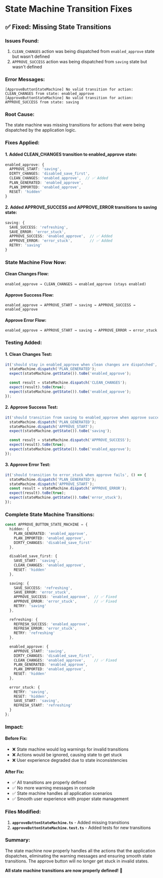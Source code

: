 # State Machine Transition Fixes

## ✅ **Fixed: Missing State Transitions**

### **Issues Found:**
1. `CLEAN_CHANGES` action was being dispatched from `enabled_approve` state but wasn't defined
2. `APPROVE_SUCCESS` action was being dispatched from `saving` state but wasn't defined

### **Error Messages:**
```
[ApproveButtonStateMachine] No valid transition for action: CLEAN_CHANGES from state: enabled_approve
[ApproveButtonStateMachine] No valid transition for action: APPROVE_SUCCESS from state: saving
```

### **Root Cause:**
The state machine was missing transitions for actions that were being dispatched by the application logic.

### **Fixes Applied:**

#### **1. Added CLEAN_CHANGES transition to enabled_approve state:**
```typescript
enabled_approve: {
  APPROVE_START: 'saving',
  DIRTY_CHANGES: 'disabled_save_first',
  CLEAN_CHANGES: 'enabled_approve',  // ✅ Added
  PLAN_GENERATED: 'enabled_approve',
  PLAN_IMPORTED: 'enabled_approve',
  RESET: 'hidden'
}
```

#### **2. Added APPROVE_SUCCESS and APPROVE_ERROR transitions to saving state:**
```typescript
saving: {
  SAVE_SUCCESS: 'refreshing',
  SAVE_ERROR: 'error_stuck',
  APPROVE_SUCCESS: 'enabled_approve',  // ✅ Added
  APPROVE_ERROR: 'error_stuck',        // ✅ Added
  RETRY: 'saving'
}
```

### **State Machine Flow Now:**

#### **Clean Changes Flow:**
```
enabled_approve → CLEAN_CHANGES → enabled_approve (stays enabled)
```

#### **Approve Success Flow:**
```
enabled_approve → APPROVE_START → saving → APPROVE_SUCCESS → enabled_approve
```

#### **Approve Error Flow:**
```
enabled_approve → APPROVE_START → saving → APPROVE_ERROR → error_stuck
```

### **Testing Added:**

#### **1. Clean Changes Test:**
```typescript
it('should stay in enabled_approve when clean changes are dispatched', () => {
  stateMachine.dispatch('PLAN_GENERATED');
  expect(stateMachine.getState()).toBe('enabled_approve');
  
  const result = stateMachine.dispatch('CLEAN_CHANGES');
  expect(result).toBe(true);
  expect(stateMachine.getState()).toBe('enabled_approve');
});
```

#### **2. Approve Success Test:**
```typescript
it('should transition from saving to enabled_approve when approve succeeds', () => {
  stateMachine.dispatch('PLAN_GENERATED');
  stateMachine.dispatch('APPROVE_START');
  expect(stateMachine.getState()).toBe('saving');
  
  const result = stateMachine.dispatch('APPROVE_SUCCESS');
  expect(result).toBe(true);
  expect(stateMachine.getState()).toBe('enabled_approve');
});
```

#### **3. Approve Error Test:**
```typescript
it('should transition to error_stuck when approve fails', () => {
  stateMachine.dispatch('PLAN_GENERATED');
  stateMachine.dispatch('APPROVE_START');
  const result = stateMachine.dispatch('APPROVE_ERROR');
  expect(result).toBe(true);
  expect(stateMachine.getState()).toBe('error_stuck');
});
```

### **Complete State Machine Transitions:**

```typescript
const APPROVE_BUTTON_STATE_MACHINE = {
  hidden: {
    PLAN_GENERATED: 'enabled_approve',
    PLAN_IMPORTED: 'enabled_approve',
    DIRTY_CHANGES: 'disabled_save_first'
  },
  
  disabled_save_first: {
    SAVE_START: 'saving',
    CLEAN_CHANGES: 'enabled_approve',
    RESET: 'hidden'
  },
  
  saving: {
    SAVE_SUCCESS: 'refreshing',
    SAVE_ERROR: 'error_stuck',
    APPROVE_SUCCESS: 'enabled_approve',  // ✅ Fixed
    APPROVE_ERROR: 'error_stuck',        // ✅ Fixed
    RETRY: 'saving'
  },
  
  refreshing: {
    REFRESH_SUCCESS: 'enabled_approve',
    REFRESH_ERROR: 'error_stuck',
    RETRY: 'refreshing'
  },
  
  enabled_approve: {
    APPROVE_START: 'saving',
    DIRTY_CHANGES: 'disabled_save_first',
    CLEAN_CHANGES: 'enabled_approve',    // ✅ Fixed
    PLAN_GENERATED: 'enabled_approve',
    PLAN_IMPORTED: 'enabled_approve',
    RESET: 'hidden'
  },
  
  error_stuck: {
    RETRY: 'saving',
    RESET: 'hidden',
    SAVE_START: 'saving',
    REFRESH_START: 'refreshing'
  }
};
```

### **Impact:**

#### **Before Fix:**
- ❌ State machine would log warnings for invalid transitions
- ❌ Actions would be ignored, causing state to get stuck
- ❌ User experience degraded due to state inconsistencies

#### **After Fix:**
- ✅ All transitions are properly defined
- ✅ No more warning messages in console
- ✅ State machine handles all application scenarios
- ✅ Smooth user experience with proper state management

### **Files Modified:**
1. **`approveButtonStateMachine.ts`** - Added missing transitions
2. **`approveButtonStateMachine.test.ts`** - Added tests for new transitions

### **Summary:**
The state machine now properly handles all the actions that the application dispatches, eliminating the warning messages and ensuring smooth state transitions. The approve button will no longer get stuck in invalid states.

**All state machine transitions are now properly defined!** 🎉

